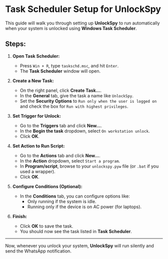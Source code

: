 # Task Scheduler Setup for UnlockSpy

This guide will walk you through setting up **UnlockSpy** to run automatically when your system is unlocked using **Windows Task Scheduler**.

## Steps:

1. **Open Task Scheduler:**
   - Press `Win + R`, type `taskschd.msc`, and hit `Enter`.
   - The **Task Scheduler** window will open.

2. **Create a New Task:**
   - On the right panel, click **Create Task...**.
   - In the **General** tab, give the task a name like `UnlockSpy`.
   - Set the **Security Options** to `Run only when the user is logged on` and check the box for `Run with highest privileges`.

3. **Set Trigger for Unlock:**
   - Go to the **Triggers** tab and click **New...**.
   - In the **Begin the task** dropdown, select `On workstation unlock`.
   - Click **OK**.

4. **Set Action to Run Script:**
   - Go to the **Actions** tab and click **New...**.
   - In the **Action** dropdown, select `Start a program`.
   - In **Program/script**, browse to your `unlockspy.pyw` file (or `.bat` if you used a wrapper).
   - Click **OK**.

5. **Configure Conditions (Optional):**
   - In the **Conditions** tab, you can configure options like:
     - Only running if the system is idle.
     - Running only if the device is on AC power (for laptops).

6. **Finish:**
   - Click **OK** to save the task.
   - You should now see the task listed in **Task Scheduler**.

---

Now, whenever you unlock your system, **UnlockSpy** will run silently and send the WhatsApp notification.